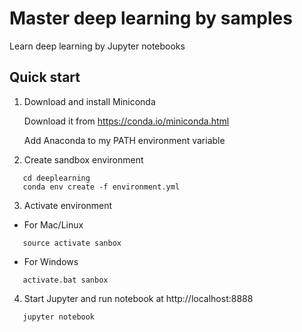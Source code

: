 # Master deep learning by samples

Learn deep learning by Jupyter notebooks

## Quick start

1. Download and install Miniconda

   Download it from https://conda.io/miniconda.html
   
   Add Anaconda to my PATH environment variable

2. Create sandbox environment
```
   cd deeplearning
   conda env create -f environment.yml
```
3. Activate environment
* For Mac/Linux
```
   source activate sanbox
```
* For Windows
```
   activate.bat sanbox
```

4. Start Jupyter and run notebook at http://localhost:8888
```
   jupyter notebook
```
